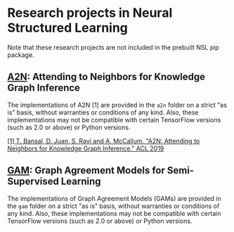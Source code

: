 # Research projects in Neural Structured Learning

Note that these research projects are not included in the prebuilt NSL pip
package.

## [A2N](a2n): Attending to Neighbors for Knowledge Graph Inference

The implementations of A2N [1] are provided in the `a2n` folder on a strict "as
is" basis, without warranties or conditions of any kind. Also, these
implementations may not be compatible with certain TensorFlow versions (such as
2.0 or above) or Python versions.

[[1] T. Bansal, D. Juan, S. Ravi and A. McCallum. "A2N: Attending to Neighbors
for Knowledge Graph Inference." ACL
2019](https://www.aclweb.org/anthology/P19-1431)

## [GAM](gam): Graph Agreement Models for Semi-Supervised Learning

The implementations of Graph Agreement Models (GAMs) are provided in the `gam`
folder on a strict "as is" basis, without warranties or conditions of any kind.
Also, these implementations may not be compatible with certain TensorFlow
versions (such as 2.0 or above) or Python versions.
